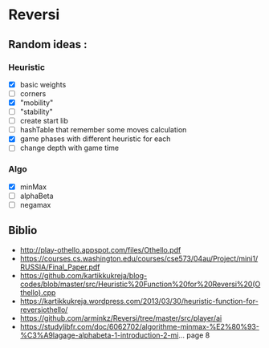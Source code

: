 # Reversi

## Random ideas :
### Heuristic
- [x] basic weights
- [ ] corners
- [x] "mobility"
- [ ] "stability"
- [ ] create start lib
- [ ] hashTable that remember some moves calculation
- [x] game phases with different heuristic for each
- [ ] change depth with game time
 
### Algo
- [x] minMax
- [ ] alphaBeta
- [ ] negamax
 
## Biblio
- http://play-othello.appspot.com/files/Othello.pdf
- https://courses.cs.washington.edu/courses/cse573/04au/Project/mini1/RUSSIA/Final_Paper.pdf
- https://github.com/kartikkukreja/blog-codes/blob/master/src/Heuristic%20Function%20for%20Reversi%20(Othello).cpp
- https://kartikkukreja.wordpress.com/2013/03/30/heuristic-function-for-reversiothello/
- https://github.com/arminkz/Reversi/tree/master/src/player/ai
- https://studylibfr.com/doc/6062702/algorithme-minmax-%E2%80%93-%C3%A9lagage-alphabeta-1-introduction-2-mi... page 8
